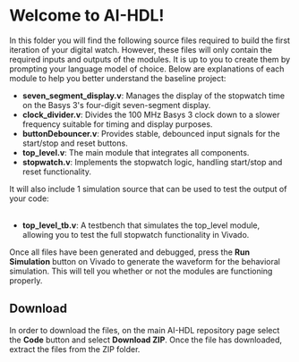 <h1>Welcome to AI-HDL!</h1> 

In this folder you will find the following source files required to build the first iteration of your digital watch. However,
these files will only contain the required inputs and outputs of the modules. It is up to you to create them by prompting
your language model of choice. Below are explanations of each module to help you better understand the baseline project:

<ul>
<li><b>seven_segment_display.v</b>: Manages the display of the stopwatch time on the Basys 3's four-digit seven-segment display.</li>
<li><b>clock_divider.v</b>: Divides the 100 MHz Basys 3 clock down to a slower frequency suitable for timing and display purposes.</li>
<li><b>buttonDebouncer.v</b>: Provides stable, debounced input signals for the start/stop and reset buttons.</li>
<li><b>top_level.v</b>: The main module that integrates all components.</li>
<li><b>stopwatch.v</b>: Implements the stopwatch logic, handling start/stop and reset functionality.</li>
</ul>
It will also include 1 simulation source that can be used to test the output of your code:
<br></br>
<ul>
<li><b>top_level_tb.v</b>: A testbench that simulates the top_level module, allowing you to test the full stopwatch functionality in Vivado.</li>
</ul>

Once all files have been generated and debugged, press the <b>Run Simulation</b> button on Vivado to generate the waveform for the 
behavioral simulation. This will tell you whether or not the modules are functioning properly.

<h2>Download</h2>
In order to download the files, on the main AI-HDL repository page select the <b>Code</b> button and select <b>Download ZIP</b>. Once the file has downloaded, extract the files from the ZIP folder.

